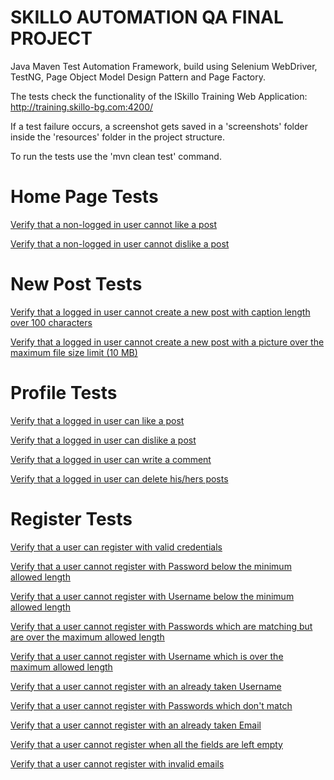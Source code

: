 # SKILLO AUTOMATION QA FINAL PROJECT

Java Maven Test Automation Framework, build using Selenium WebDriver, TestNG, Page Object Model Design Pattern and Page Factory.

The tests check the functionality of the ISkillo Training Web Application: http://training.skillo-bg.com:4200/

If a test failure occurs, a screenshot gets saved in a 'screenshots' folder inside the 'resources' folder in the project structure.

To run the tests use the 'mvn clean test' command.

# Home Page Tests

[Verify that a non-logged in user cannot like a post](https://drive.google.com/file/d/1v9KBOa608J8L9cNntoGlnFEeevI-KF1y/view?usp=sharing)

[Verify that a non-logged in user cannot dislike a post](https://drive.google.com/file/d/1LOcqXT6e15BhWWCEVj8KQxRWm8WwQ6-d/view?usp=sharing)

# New Post Tests

[Verify that a logged in user cannot create a new post with caption length over 100 characters](https://drive.google.com/file/d/1xyt8h2na9bqFh8q3Kq1NmPQyylnBxTPc/view)

[Verify that a logged in user cannot create a new post with a picture over the maximum file size limit (10 MB)](https://drive.google.com/file/d/1Gd-WuoWVZUCOQ7a2zihI9FsYsHe64ruT/view?usp=sharing)

# Profile Tests

[Verify that a logged in user can like a post](https://drive.google.com/file/d/1DyubW_AXmIC35CwfbwdSCyGMcniOxGgc/view?usp=sharing)

[Verify that a logged in user can dislike a post](https://drive.google.com/file/d/1D6LMWI6M5eHHTvsKArrR86enRYqt-vW7/view?usp=sharing)

[Verify that a logged in user can write a comment](https://drive.google.com/file/d/1b-aJtuJlN-Unv0wHh_fbalW3-aD8AQZ5/view?usp=sharing)

[Verify that a logged in user can delete his/hers posts](https://drive.google.com/file/d/1S5vNAoeYhUq6BdP7tr8mQbYNDxsDNMeF/view?usp=sharing)

# Register Tests

[Verify that a user can register with valid credentials](https://drive.google.com/file/d/14Ko4uqbczRE7iPoRDgjS6fdpUiUDfhYi/view?usp=sharing)

[Verify that a user cannot register with Password below the minimum allowed length](https://drive.google.com/file/d/1iV3hem2X5k_dtBgpedMyYsF0xX_4HQhM/view?usp=sharing)

[Verify that a user cannot register with Username below the minimum allowed length](https://drive.google.com/file/d/1S5b1ksry2AQDZYy_DCTKoh6hS4kNQ5J0/view?usp=drive_link)

[Verify that a user cannot register with Passwords which are matching but are over the maximum allowed length](https://drive.google.com/file/d/1xdhdiGb1gsvOoPB8dRZdG0aWgZUmeX4x/view?usp=sharing)

[Verify that a user cannot register with Username which is over the maximum allowed length](https://drive.google.com/file/d/1C0nn3qzrrpPjiYBHeCR052DbkeR9SyDd/view?usp=sharing)

[Verify that a user cannot register with an already taken Username](https://drive.google.com/file/d/1J9mLcnD56Ji3JTWVi6hIhXScWEA2C5DH/view?usp=sharing)

[Verify that a user cannot register with Passwords which don't match](https://drive.google.com/file/d/143sJGbMlBg5JTGukIckB93BCySkyWjh7/view?usp=sharing)

[Verify that a user cannot register with an already taken Email](https://drive.google.com/file/d/1oCsd_WJIXKCBg2vzHBImuceq71y4VkV4/view?usp=sharing)

[Verify that a user cannot register when all the fields are left empty](https://drive.google.com/file/d/1fba7Y4CRH_eCNh9s9iGZ9ZZKYQurrUJ4/view?usp=sharing)

[Verify that a user cannot register with invalid emails](https://drive.google.com/file/d/1HjhOLUfAOfwCeZoLR1nYfYtE0eaNASCZ/view?usp=sharing)
